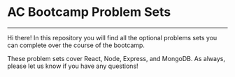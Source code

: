 # AC Bootcamp Problem Sets

---

Hi there! In this repository you will
find all the optional problems sets you can
complete over the course of the
bootcamp.

These problem sets cover React, Node,
Express, and MongoDB. As always, please
let us know if you have any questions!

